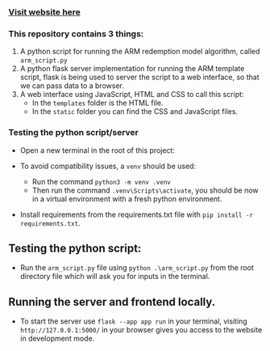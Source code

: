 ### [Visit website here](https://avamore-software-developer-test.vercel.app/)

### This repository contains 3 things:

1. A python script for running the ARM redemption model algorithm, called `arm_script.py`
2. A python flask server implementation for running the ARM template script,
   flask is being used to server the script to a web interface, so that we can pass data to a browser.
3. A web interface using JavaScript, HTML and CSS to call this script:
   - In the `templates` folder is the HTML file.
   - In the `static` folder you can find the CSS and JavaScript files.

### Testing the python script/server

- Open a new terminal in the root of this project:

- To avoid compatibility issues, a `venv` should be used:
  - Run the command `python3 -m venv .venv`
  - Then run the command `.venv\Scripts\activate`, you should be now in a virtual environment with a fresh python environment.
- Install requirements from the requirements.txt file with `pip install -r requirements.txt`.

## Testing the python script:

- Run the `arm_script.py` file using `python .\arm_script.py` from the root directory file which will ask you for inputs in the terminal.

## Running the server and frontend locally.

- To start the server use `flask --app app run` in your terminal, visiting `http://127.0.0.1:5000/` in your browser gives you access to the website in development mode.
